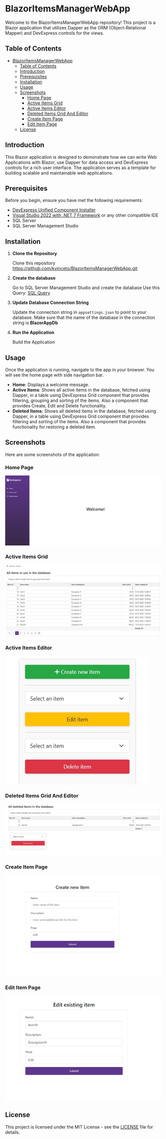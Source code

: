 # BlazorItemsManagerWebApp

Welcome to the BlazorItemsManagerWebApp repository!
This project is a Blazor application that utilizes Dapper as the ORM (Object-Relational Mapper) and DevExpress controls for the views.

## Table of Contents
- [BlazorItemsManagerWebApp](#blazoritemsmanagerwebapp)
  - [Table of Contents](#table-of-contents)
  - [Introduction](#introduction)
  - [Prerequisites](#prerequisites)
  - [Installation](#installation)
  - [Usage](#usage)
  - [Screenshots](#screenshots)
    - [Home Page](#home-page)
    - [Active Items Grid](#active-items-grid)
    - [Active Items Editor](#active-items-editor)
    - [Deleted Items Grid And Editor](#deleted-items-grid-and-editor)
    - [Create Item Page](#create-item-page)
    - [Edit Item Page](#edit-item-page)
  - [License](#license)

## Introduction

This Blazor application is designed to demonstrate how we can write Web Applications with Blazor, use Dapper for data access and DevExpress controls for a rich user interface.
The application serves as a template for building scalable and maintainable web applications.

## Prerequisites

Before you begin, ensure you have met the following requirements:

- [DevExpress Unified Component Installer](https://docs.devexpress.com/GeneralInformation/15614/installation/download-the-trial-version)
- [Visual Studio 2022 with .NET 7 Framework](https://visualstudio.microsoft.com/vs/) or any other compatible IDE
- SQL Server
- SQL Server Management Studio

## Installation

1. **Clone the Repository**

    Clone this repository
    https://github.com/kvinceto/BlazorItemsManagerWebApp.git

2. **Create the database**

    Go to SQL Server Management Studio and create the database
    Use this Query: [SQL Query](/SQLQuery.sql)
    
3. **Update Database Connection String**

    Update the connection string in `appsettings.json` to point to your database.
    Make sure that the name of the database in the connection string is **BlazorAppDb**

4. **Run the Application**

    Build the Application

## Usage

Once the application is running, navigate to the app in your browser. You will see the home page with side navigation bar.

- **Home**: Displays a welcome message.
- **Active Items**: Shows all active items in the database, fetched using Dapper, in a table using DevExpress Grid component that provides filtering, grouping and sorting of the items. Also a component that provides Create, Edit and Delete functionality.
- **Deleted Items**: Shows all deleted items in the database, fetched using Dapper, in a table using DevExpress Grid component that provides filtering and sorting of the items. Also a component that provides functionality for restoring a deleted item.

## Screenshots

Here are some screenshots of the application:

### Home Page
![Home Page](/sampleImages/home-page.jpg)

### Active Items Grid
![Active Items Grid](/sampleImages/items-grid.jpg)

### Active Items Editor
![Active Items Editor](/sampleImages/items-editor-panel.jpg)

### Deleted Items Grid And Editor
![Deleted Items Grid And Editor](/sampleImages/deleted-items-grig-and-editor.jpg)

### Create Item Page
![Create Item Page](/sampleImages/create-item.jpg)

### Edit Item Page
![dit Item Page](/sampleImages/edit-item.jpg)


## License

This project is licensed under the MIT License - see the [LICENSE](LICENSE) file for details.


